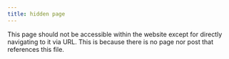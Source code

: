 ```yaml
---
title: hidden page
---
```

This page should not be accessible within the website except for directly navigating to it via URL. This is because there is no page nor post that references this file.